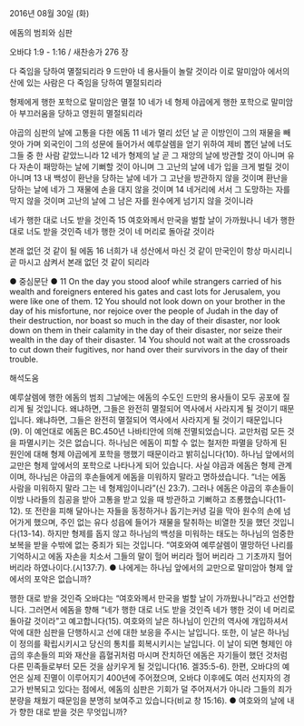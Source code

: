 2016년 08월 30일 (화)

에돔의 범죄와 심판



오바댜 1:9 - 1:16 / 새찬송가 276 장


다 죽임을 당하여 멸절되리라
9 드만아 네 용사들이 놀랄 것이라 이로 말미암아 에서의 산에 있는 사람은 다 죽임을 당하여 멸절되리라

형제에게 행한 포학으로 말미암은 멸절
10 네가 네 형제 야곱에게 행한 포학으로 말미암아 부끄러움을 당하고 영원히 멸절되리라

야곱의 심판의 날에 고통을 다한 에돔
11 네가 멀리 섰던 날 곧 이방인이 그의 재물을 빼앗아 가며 외국인이 그의 성문에 들어가서 예루살렘을 얻기 위하여 제비 뽑던 날에 너도 그들 중 한 사람 같았느니라 12 네가 형제의 날 곧 그 재앙의 날에 방관할 것이 아니며 유다 자손이 패망하는 날에 기뻐할 것이 아니며 그 고난의 날에 네가 입을 크게 벌릴 것이 아니며 13 내 백성이 환난을 당하는 날에 네가 그 고난을 방관하지 않을 것이며 환난을 당하는 날에 네가 그 재물에 손을 대지 않을 것이며 14 네거리에 서서 그 도망하는 자를 막지 않을 것이며 고난의 날에 그 남은 자를 원수에게 넘기지 않을 것이니라

네가 행한 대로 너도 받을 것인즉
15 여호와께서 만국을 벌할 날이 가까웠나니 네가 행한 대로 너도 받을 것인즉 네가 행한 것이 네 머리로 돌아갈 것이라 

본래 없던 것 같이 될 에돔
16 너희가 내 성산에서 마신 것 같이 만국인이 항상 마시리니 곧 마시고 삼켜서 본래 없던 것 같이 되리라

● 중심문단 ●
11 On the day you stood aloof while strangers carried of his wealth and foreigners entered his gates and cast lots for Jerusalem, you were like one of them. 12 You should  not look down on your brother in the day of his misfortune, nor rejoice over the people of Judah in the day of their destruction, nor boast so much in the day of their disaster, nor look down on them in their calamity in the day of their disaster, nor seize their wealth in the day of their disaster. 14 You should not wait at the crossroads to cut down their fugitives, nor hand over their survivors in the day of their trouble.

해석도움





예루살렘에 행한 에돔의 범죄
그날에는 에돔의 수도인 드만의 용사들이 모두 공포에 질리게 될 것입니다. 왜냐하면, 그들은  완전히 멸절되어 역사에서 사라지게 될 것이기 때문입니다. 왜냐하면, 그들은 완전히 멸절되어 역사에서 사라지게 될 것이기 때문입니다(9). 이 예언대로 에돔은 BC.450년 나바티안에 의해 전멸되었습니다. 교만처럼 모든 것을 파멸시키는 것은 없습니다. 하나님은 에돔이 피할 수 없는 철저한 파멸을 당하게 된 원인에 대해 형제 야곱에게 포학을 행했기 때문이라고 밝히십니다(10). 하나님 앞에서의 교만은 형제 앞에서의 포학으로 나타나게 되어 있습니다. 사실 야곱과 에돔은 형제 관계이며, 하나님은 야곱의 후손들에게 에돔을 미워하지 말라고 명하셨습니다. “너는 에돔 사람을 미워하지 말라 그는 네 형제임이니라”(신 23:7). 그러나 에돔은 야곱의 후손들이 이방 나라들의 침공을 받아 고통을 받고 있을 때 방관하고 기뻐하고 조롱했습니다(11-12). 또 전란을 피해 달아나는 자들을 동정하거나 돕기는커녕 길을 막아 원수의 손에 넘어가게 했으며, 주인 없는 유다 성읍에 들어가 재물을 탈취하는 비열한 짓을 했던 것입니다(13-14). 하지만 형제를 돕지 않고 하나님의 백성을 미워하는 태도는 하나님의 엄중한 보복을 받을 수밖에 없는 중죄가 되는 것입니다. “여호와여 예루살렘이 멸망하던 나리를 기억하시고 에돔 자손을 치소서 그들의 말이 헐어 버리라 헐어 버리라 그 기초까지 헐어 버리라 하였나이다.(시137:7).
● 나에게는 하나님 앞에서의 교만으로 말미암아 형제 앞에서의 포악은 없습니까?

행한 대로 받을 것인즉
오바댜는 “여호와께서 만국을 벌할 날이 가까웠나니”라고 선언합니다. 그러면서 에돔을 향해 “네가 행한 대로 너도 받을 것인즉 네가 행한 것이 네 머리로 돌아갈 것이라”고 예고합니다(15). 여호와의 날은 하나님이 인간의 역사에 개입하셔서 악에 대한 심판을 단행하시고 선에 대한 보응을 주시는 날입니다. 또한, 이 날은 하나님이 정의를 확립시키시고 당신의 통치를 회복시키시는 날입니다. 이 날이 되면 형제인 야곱의 후손들의 피와 재산을 흡혈귀처럼 마시며 잔치하던 에돔은 자기들이 했던 것처럼 다른 민족들로부터 모든 것을 삼키우게 될 것입니다(16. 겔35:5-6). 한편,  오바댜의 예언은 실제 진멸이 이루어지기 400년에 주어졌으며, 오바댜 이후에도 여러 선지자의 경고가 반복되고 있다는 점에서, 에돔의 심판은 기회가 덜 주어져서가 아니라 그들의 죄가 분량을 채웠기 때문임을 분명히 보여주고 있습니다(비교 창 15:16). 
● 여호와의 날에 내가 향한 대로 받을 것은 무엇입니까?